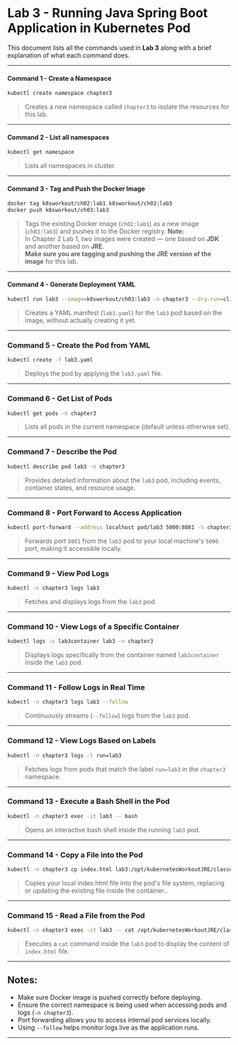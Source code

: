 # Lab 3 - Running Java Spring Boot Application in Kubernetes Pod

This document lists all the commands used in **Lab 3** along with a brief explanation of what each command does.

---

#### Command 1 - Create a Namespace
```bash
kubectl create namespace chapter3
```
> Creates a new namespace called `chapter3` to isolate the resources for this lab.

---
#### Command 2 - List all namespaces
```bash
kubectl get namespace
```
> Lists all namespaces in cluster.

---

#### Command 3 - Tag and Push the Docker Image
```bash
docker tag k8sworkout/ch02:lab1 k8sworkout/ch03:lab3
docker push k8sworkout/ch03:lab3
```
> Tags the existing Docker image (`ch02:lab1`) as a new image (`ch03:lab3`) and pushes it to the Docker registry.
> **Note:**  
> In Chapter 2 Lab 1, two images were created — one based on **JDK** and another based on **JRE**.  
> **Make sure you are tagging and pushing the JRE version of the image** for this lab.

---

#### Command 4 - Generate Deployment YAML
```bash
kubectl run lab3 --image=k8sworkout/ch03:lab3 -n chapter3 --dry-run=client -o yaml > lab3.yaml
```
> Creates a YAML manifest (`lab3.yaml`) for the `lab3` pod based on the image, without actually creating it yet.

---

### Command 5 - Create the Pod from YAML
```bash
kubectl create -f lab3.yaml
```
> Deploys the pod by applying the `lab3.yaml` file.

---

### Command 6 - Get List of Pods
```bash
kubectl get pods -n chapter3
```
> Lists all pods in the current namespace (default unless otherwise set).

---

### Command 7 - Describe the Pod
```bash
kubectl describe pod lab3 -n chapter3
```
> Provides detailed information about the `lab3` pod, including events, container states, and resource usage.

---

### Command 8 - Port Forward to Access Application
```bash
kubectl port-forward --address localhost pod/lab3 5000:8081 -n chapter3
```
> Forwards port `8081` from the `lab3` pod to your local machine's `5000` port, making it accessible locally.

---

### Command 9 - View Pod Logs
```bash
kubectl -n chapter3 logs lab3
```
> Fetches and displays logs from the `lab3` pod.

---

### Command 10 - View Logs of a Specific Container
```bash
kubectl logs -c lab3container lab3 -n chapter3
```
> Displays logs specifically from the container named `lab3container` inside the `lab3` pod.

---

### Command 11 - Follow Logs in Real Time
```bash
kubectl -n chapter3 logs lab3 --follow
```
> Continuously streams (`--follow`) logs from the `lab3` pod.

---

### Command 12 - View Logs Based on Labels
```bash
kubectl -n chapter3 logs -l run=lab3
```
> Fetches logs from pods that match the label `run=lab3` in the `chapter3` namespace.

---

### Command 13 - Execute a Bash Shell in the Pod
```bash
kubectl -n chapter3 exec -it lab3 -- bash
```
> Opens an interactive bash shell inside the running `lab3` pod.

---

### Command 14 -  Copy a File into the Pod
```bash
kubectl -n chapter3 cp index.html lab3:/opt/kubernetesWorkoutJRE/classes/BOOT-INF/classes/static/index.html
```
> Copies your local index.html file into the pod's file system, replacing or updating the existing file inside the container..

---

### Command 15 - Read a File from the Pod
```bash
kubectl -n chapter3 exec -it lab3 -- cat /opt/kubernetesWorkoutJRE/classes/BOOT-INF/classes/static/index.html
```
> Executes a `cat` command inside the `lab3` pod to display the content of `index.html` file.

---

## Notes:
- Make sure Docker image is pushed correctly before deploying.
- Ensure the correct namespace is being used when accessing pods and logs (`-n chapter3`).
- Port forwarding allows you to access internal pod services locally.
- Using `--follow` helps monitor logs live as the application runs.

---